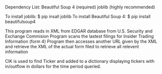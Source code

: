 Dependency List:
	Beautiful Soup 4 (required)
	joblib (highly recommended)

To install joblib:
	$ pip insall joblib
To install Beautiful Soup 4:
	$ pip install beautifulsoup4


This program reads in XML from EDGAR database from U.S. Security and Exchange Commision
Program scans the lastest filings for Insider Trading Information (form 4)
Program then accesses another URL given by the XML and retrieve the XML of the actual form filed to retrieve all relevent information

CIK is used to find Ticker and added to a dictionary displaying tickers with in/outflow in dollars for the time period queried.
